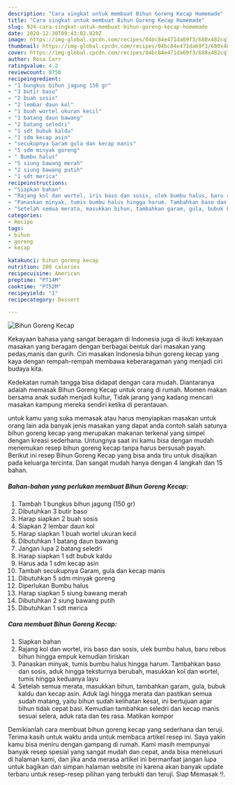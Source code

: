 ```yaml
---
description: "Cara singkat untuk membuat Bihun Goreng Kecap Homemade"
title: "Cara singkat untuk membuat Bihun Goreng Kecap Homemade"
slug: 924-cara-singkat-untuk-membuat-bihun-goreng-kecap-homemade
date: 2020-12-30T09:43:02.020Z
image: https://img-global.cpcdn.com/recipes/04bc84e471da69f3/680x482cq70/bihun-goreng-kecap-foto-resep-utama.jpg
thumbnail: https://img-global.cpcdn.com/recipes/04bc84e471da69f3/680x482cq70/bihun-goreng-kecap-foto-resep-utama.jpg
cover: https://img-global.cpcdn.com/recipes/04bc84e471da69f3/680x482cq70/bihun-goreng-kecap-foto-resep-utama.jpg
author: Rosa Carr
ratingvalue: 4.2
reviewcount: 8750
recipeingredient:
- "1 bungkus bihun jagung 150 gr"
- "3 butir baso"
- "2 buah sosis"
- "2 lembar daun kol"
- "1 buah wortel ukuran kecil"
- "1 batang daun bawang"
- "2 batang seledri"
- "1 sdt bubuk kaldu"
- "1 sdm kecap asin"
- "secukupnya Garam gula dan kecap manis"
- "5 sdm minyak goreng"
- " Bumbu halus"
- "5 siung bawang merah"
- "2 siung bawang putih"
- "1 sdt merica"
recipeinstructions:
- "Siapkan bahan"
- "Rajang kol dan wortel, iris baso dan sosis, ulek bumbu halus, baru rebus bihun hingga empuk kemudian tiriskan"
- "Panaskan minyak, tumis bumbu halus hingga harum. Tambahkan baso dan sosis, aduk hingga teksturnya berubah, masukkan kol dan wortel, tumis hingga keduanya layu"
- "Setelah semua merata, masukkan bihun, tambahkan garam, gula, bubuk kaldu dan kecap asin. Aduk lagi hingga merata dan pastikan semua sudah matang, yaitu bihun sudah kelihatan kesat, ini bertujuan agar bihun tidak cepat basi. Kemudian tambahkan seledri dan kecap manis sesuai selera, aduk rata dan tes rasa. Matikan kompor"
categories:
- Recipe
tags:
- bihun
- goreng
- kecap

katakunci: bihun goreng kecap 
nutrition: 200 calories
recipecuisine: American
preptime: "PT14M"
cooktime: "PT52M"
recipeyield: "1"
recipecategory: Dessert

---
```



![Bihun Goreng Kecap](https://img-global.cpcdn.com/recipes/04bc84e471da69f3/680x482cq70/bihun-goreng-kecap-foto-resep-utama.jpg)

Kekayaan bahasa yang sangat beragam di Indonesia juga di ikuti kekayaan masakan yang beragam dengan berbagai bentuk dari masakan yang pedas,manis dan gurih. Ciri masakan Indonesia bihun goreng kecap yang kaya dengan rempah-rempah membawa keberaragaman yang menjadi ciri budaya kita.




Kedekatan rumah tangga bisa didapat dengan cara mudah. Diantaranya adalah memasak Bihun Goreng Kecap untuk orang di rumah. Momen makan bersama anak sudah menjadi kultur, Tidak jarang yang kadang mencari masakan kampung mereka sendiri ketika di perantauan.

untuk kamu yang suka memasak atau harus menyiapkan masakan untuk orang lain ada banyak jenis masakan yang dapat anda contoh salah satunya bihun goreng kecap yang merupakan makanan terkenal yang simpel dengan kreasi sederhana. Untungnya saat ini kamu bisa dengan mudah menemukan resep bihun goreng kecap tanpa harus bersusah payah.
Berikut ini resep Bihun Goreng Kecap yang bisa anda tiru untuk disajikan pada keluarga tercinta. Dan sangat mudah hanya dengan 4 langkah dan 15 bahan.


<!--inarticleads1-->

##### Bahan-bahan yang perlukan membuat Bihun Goreng Kecap:

1. Tambah 1 bungkus bihun jagung (150 gr)
1. Dibutuhkan 3 butir baso
1. Harap siapkan 2 buah sosis
1. Siapkan 2 lembar daun kol
1. Harap siapkan 1 buah wortel ukuran kecil
1. Dibutuhkan 1 batang daun bawang
1. Jangan lupa 2 batang seledri
1. Harap siapkan 1 sdt bubuk kaldu
1. Harus ada 1 sdm kecap asin
1. Tambah secukupnya Garam, gula dan kecap manis
1. Dibutuhkan 5 sdm minyak goreng
1. Diperlukan  Bumbu halus
1. Harap siapkan 5 siung bawang merah
1. Dibutuhkan 2 siung bawang putih
1. Dibutuhkan 1 sdt merica




<!--inarticleads2-->

##### Cara membuat  Bihun Goreng Kecap:

1. Siapkan bahan
1. Rajang kol dan wortel, iris baso dan sosis, ulek bumbu halus, baru rebus bihun hingga empuk kemudian tiriskan
1. Panaskan minyak, tumis bumbu halus hingga harum. Tambahkan baso dan sosis, aduk hingga teksturnya berubah, masukkan kol dan wortel, tumis hingga keduanya layu
1. Setelah semua merata, masukkan bihun, tambahkan garam, gula, bubuk kaldu dan kecap asin. Aduk lagi hingga merata dan pastikan semua sudah matang, yaitu bihun sudah kelihatan kesat, ini bertujuan agar bihun tidak cepat basi. Kemudian tambahkan seledri dan kecap manis sesuai selera, aduk rata dan tes rasa. Matikan kompor




Demikianlah cara membuat bihun goreng kecap yang sederhana dan teruji. Terima kasih untuk waktu anda untuk membaca artikel resep ini. Saya yakin kamu bisa meniru dengan gampang di rumah. Kami masih mempunyai banyak resep spesial yang sangat mudah dan cepat, anda bisa menelusuri di halaman kami, dan jika anda merasa artikel ini bermanfaat jangan lupa untuk bagikan dan simpan halaman website ini karena akan banyak update terbaru untuk resep-resep pilihan yang terbukti dan teruji. Siap Memasak !!. 
